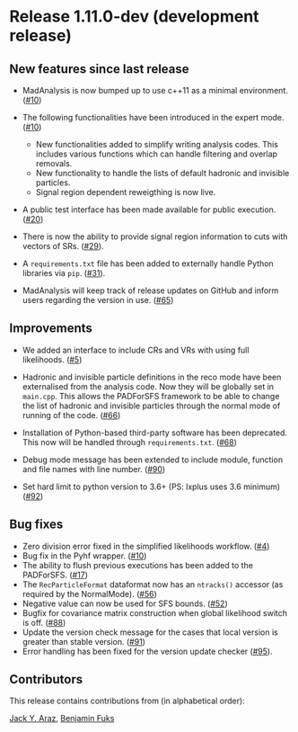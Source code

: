 # Release 1.11.0-dev (development release)

## New features since last release

 * MadAnalysis is now bumped up to use c++11 as a minimal environment.
   ([#10](https://github.com/MadAnalysis/madanalysis5/pull/10))

 * The following functionalities have been introduced in the expert mode.
   ([#10](https://github.com/MadAnalysis/madanalysis5/pull/10))
   * New functionalities added to simplify writing analysis codes. This includes
     various functions which can handle filtering and overlap removals.
   * New functionality to handle the lists of default hadronic and invisible
     particles.
   * Signal region dependent reweigthing is now live.

 * A public test interface has been made available for public execution.
   ([#20](https://github.com/MadAnalysis/madanalysis5/pull/20))

 * There is now the ability to provide signal region information to cuts with
   vectors of SRs.
   ([#29](https://github.com/MadAnalysis/madanalysis5/pull/29)).

 * A `requirements.txt` file has been added to externally handle Python
   libraries via `pip`.
   ([#31](https://github.com/MadAnalysis/madanalysis5/pull/31)).

 * MadAnalysis will keep track of release updates on GitHub and inform users
   regarding the version in use. 
   ([#65](https://github.com/MadAnalysis/madanalysis5/pull/65))

## Improvements
 * We added an interface to include CRs and VRs with using full likelihoods.
   ([#5](https://github.com/MadAnalysis/madanalysis5/pull/5))
 
 * Hadronic and invisible particle definitions in the reco mode have been externalised
   from the analysis code. Now they will be globally set in `main.cpp`. This allows the
   PADForSFS framework to be able to change the list of hadronic and invisible 
   particles through the normal mode of running of the code. 
   ([#66](https://github.com/MadAnalysis/madanalysis5/pull/66))

 * Installation of Python-based third-party software has been deprecated. 
   This now will be handled through `requirements.txt`.
   ([#68](https://github.com/MadAnalysis/madanalysis5/pull/68))

 * Debug mode message has been extended to include module, function and file names 
   with line number. ([#90](https://github.com/MadAnalysis/madanalysis5/pull/90))
 
 * Set hard limit to python version to 3.6+ (PS: lxplus uses 3.6 minimum)
   ([#92](https://github.com/MadAnalysis/madanalysis5/pull/92))

## Bug fixes
 * Zero division error fixed in the simplified likelihoods workflow.
   ([#4](https://github.com/MadAnalysis/madanalysis5/pull/4))
 * Bug fix in the Pyhf wrapper.
   ([#10](https://github.com/MadAnalysis/madanalysis5/pull/10))
 * The ability to flush previous executions has been added to the PADForSFS.
   ([#17](https://github.com/MadAnalysis/madanalysis5/pull/17))
 * The `RecParticleFormat` dataformat now has an `ntracks()` accessor (as
   required by the NormalMode).
   ([#56](https://github.com/MadAnalysis/madanalysis5/pull/56))
 * Negative value can now be used for SFS bounds.
   ([#52](https://github.com/MadAnalysis/madanalysis5/pull/52))
 * Bugfix for covariance matrix construction when global likelihood switch is off.
   ([#88](https://github.com/MadAnalysis/madanalysis5/pull/88))
 * Update the version check message for the cases that local version is greater
   than stable version. ([#91](https://github.com/MadAnalysis/madanalysis5/pull/91))
 * Error handling has been fixed for the version update checker
   ([#95](https://github.com/MadAnalysis/madanalysis5/pull/95)).

## Contributors

This release contains contributions from (in alphabetical order):

[Jack Y. Araz](https://github.com/jackaraz), [Benjamin Fuks](https://github.com/bfuks)
